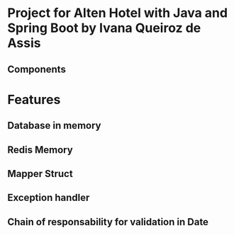 # Project for Alten Hotel with Java and Spring Boot by Ivana Queiroz de Assis

## Components

# Features

## Database in memory
## Redis Memory
## Mapper Struct
## Exception handler
## Chain of responsability for validation in Date